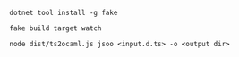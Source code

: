 `dotnet tool install -g fake`

`fake build target watch`

`node dist/ts2ocaml.js jsoo <input.d.ts> -o <output dir>`
